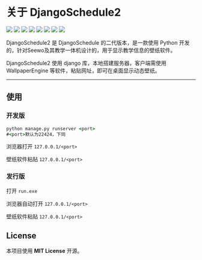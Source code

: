 # 关于 DjangoSchedule2


![](https://img.shields.io/badge/python-3.9.2-3776AB.svg?logo=python) ![](https://img.shields.io/badge/django-4.2.4-092E20.svg?logo=django) ![](https://img.shields.io/badge/sqlite3-003B57.svg?logo=sqlite) ![](https://img.shields.io/badge/HTML5-E34F26.svg?logo=html5) ![](https://img.shields.io/badge/jquery-3.6.3-0769AD.svg?logo=jquery) ![](https://img.shields.io/badge/bootstrap-3.4.1-7952B3.svg?logo=bootstrap) ![](https://img.shields.io/badge/bootstrap_datetimepicker-1.9.0-brown.svg?logo=bootstrap) ![](https://img.shields.io/badge/font_awesome-4.7.0-528DD7.svg?logo=fontawesome)

DjangoSchedule2 是 DjangoSchedule 的二代版本，是一款使用 Python 开发的，针对Seewo及其教学一体机设计的，用于显示教学信息的壁纸软件。

DjangoSchedule2 使用 django 库，本地搭建服务器，客户端需使用 WallpaperEngine 等软件，粘贴网址，即可在桌面显示动态壁纸。

---

## 使用
### 开发版

```bat
python manage.py runserver <port>
#<port>默认为22424，下同
```

浏览器打开 ```127.0.0.1/<port>``` 

壁纸软件粘贴 ```127.0.0.1/<port>``` 

### 发行版

打开 ```run.exe```

浏览器自动打开 ```127.0.0.1/<port>```

壁纸软件粘贴 ```127.0.0.1/<port>```

## License

本项目使用 **MIT License** 开源。

